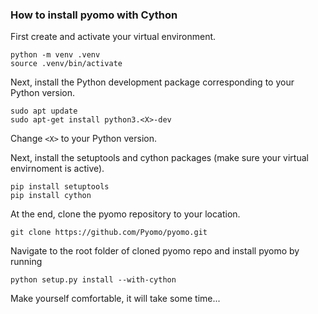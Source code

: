 ### How to install pyomo with Cython

First create and activate your virtual environment.

```shell
python -m venv .venv
source .venv/bin/activate
```

Next, install the Python development package corresponding to your Python version.

```shell
sudo apt update
sudo apt-get install python3.<X>-dev
```

Change `<X>` to your Python version.

Next, install the setuptools and cython packages 
(make sure your virtual envirnoment is active).

```shell
pip install setuptools
pip install cython
```

At the end, clone the pyomo repository to your location.

```shell
git clone https://github.com/Pyomo/pyomo.git
```

Navigate to the root folder of cloned pyomo repo and install pyomo by running

```shell
python setup.py install --with-cython
```

Make yourself comfortable, it will take some time...
